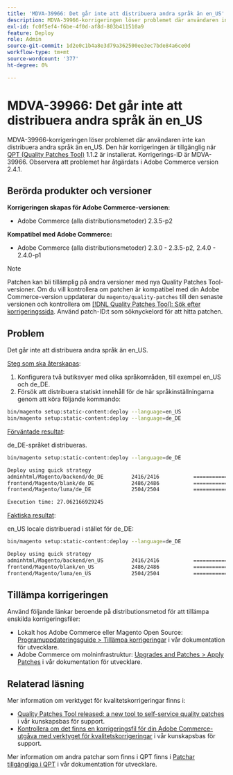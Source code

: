 ```yaml
---
title: 'MDVA-39966: Det går inte att distribuera andra språk än en_US'
description: MDVA-39966-korrigeringen löser problemet där användaren inte kan distribuera andra språk än en_US. Den här korrigeringen är tillgänglig när [QPT-verktyget (Quality Patches Tool)](/help/announcements/adobe-commerce-announcements/magento-quality-patches-released-new-tool-to-self-serve-quality-patches.md) 1.1.2 är installerat. Korrigerings-ID är MDVA-39966. Observera att problemet har åtgärdats i Adobe Commerce version 2.4.1.
exl-id: fc0f5ef4-f6be-4f0d-af8d-803b411510a9
feature: Deploy
role: Admin
source-git-commit: 1d2e0c1b4a8e3d79a362500ee3ec7bde84a6ce0d
workflow-type: tm+mt
source-wordcount: '377'
ht-degree: 0%

---
```


# MDVA-39966: Det går inte att distribuera andra språk än en_US

MDVA-39966-korrigeringen löser problemet där användaren inte kan distribuera andra språk än en_US. Den här korrigeringen är tillgänglig när [QPT (Quality Patches Tool)](/help/announcements/adobe-commerce-announcements/magento-quality-patches-released-new-tool-to-self-serve-quality-patches.md) 1.1.2 är installerat. Korrigerings-ID är MDVA-39966. Observera att problemet har åtgärdats i Adobe Commerce version 2.4.1.

## Berörda produkter och versioner

**Korrigeringen skapas för Adobe Commerce-versionen:**

* Adobe Commerce (alla distributionsmetoder) 2.3.5-p2

**Kompatibel med Adobe Commerce:**

* Adobe Commerce (alla distributionsmetoder) 2.3.0 - 2.3.5-p2, 2.4.0 - 2.4.0-p1

>[!NOTE]
>
>Patchen kan bli tillämplig på andra versioner med nya Quality Patches Tool-versioner. Om du vill kontrollera om patchen är kompatibel med din Adobe Commerce-version uppdaterar du `magento/quality-patches` till den senaste versionen och kontrollera om [[!DNL Quality Patches Tool]: Sök efter korrigeringssida](https://devdocs.magento.com/quality-patches/tool.html#patch-grid). Använd patch-ID:t som söknyckelord för att hitta patchen.

## Problem

Det går inte att distribuera andra språk än en_US.

<u>Steg som ska återskapas</u>:

1. Konfigurera två butiksvyer med olika språkområden, till exempel en_US och de_DE.
1. Försök att distribuera statiskt innehåll för de här språkinställningarna genom att köra följande kommando:

```bash
bin/magento setup:static-content:deploy --language=en_US
bin/magento setup:static-content:deploy --language=de_DE
```

<u>Förväntade resultat</u>:

de_DE-språket distribueras.

```bash
bin/magento setup:static-content:deploy --language=de_DE

Deploy using quick strategy
adminhtml/Magento/backend/de_DE         2416/2416           ============================ 100%   9 secs
frontend/Magento/blank/de_DE            2486/2486           ============================ 100%   7 secs
frontend/Magento/luma/de_DE             2504/2504           ============================ 100%   8 secs

Execution time: 27.062166929245
```

<u>Faktiska resultat</u>:

en_US locale distribuerad i stället för de_DE:

```bash
bin/magento setup:static-content:deploy --language=de_DE

Deploy using quick strategy
adminhtml/Magento/backend/en_US         2416/2416           ============================ 100%   2 secs
frontend/Magento/blank/en_US            2486/2486           ============================ 100%   1 sec
frontend/Magento/luma/en_US             2504/2504           ============================ 100%   2 secs
```

## Tillämpa korrigeringen

Använd följande länkar beroende på distributionsmetod för att tillämpa enskilda korrigeringsfiler:

* Lokalt hos Adobe Commerce eller Magento Open Source: [Programuppdateringsguide > Tillämpa korrigeringar](https://devdocs.magento.com/guides/v2.4/comp-mgr/patching/mqp.html) i vår dokumentation för utvecklare.
* Adobe Commerce om molninfrastruktur: [Upgrades and Patches > Apply Patches](https://devdocs.magento.com/cloud/project/project-patch.html) i vår dokumentation för utvecklare.

## Relaterad läsning

Mer information om verktyget för kvalitetskorrigeringar finns i:

* [Quality Patches Tool released: a new tool to self-service quality patches](/help/announcements/adobe-commerce-announcements/magento-quality-patches-released-new-tool-to-self-serve-quality-patches.md) i vår kunskapsbas för support.
* [Kontrollera om det finns en korrigeringsfil för din Adobe Commerce-utgåva med verktyget för kvalitetskorrigeringar](/help/support-tools/patches-available-in-qpt-tool/check-patch-for-magento-issue-with-magento-quality-patches.md) i vår kunskapsbas för support.

Mer information om andra patchar som finns i QPT finns i [Patchar tillgängliga i QPT](https://devdocs.magento.com/quality-patches/tool.html#patch-grid) i vår dokumentation för utvecklare.
